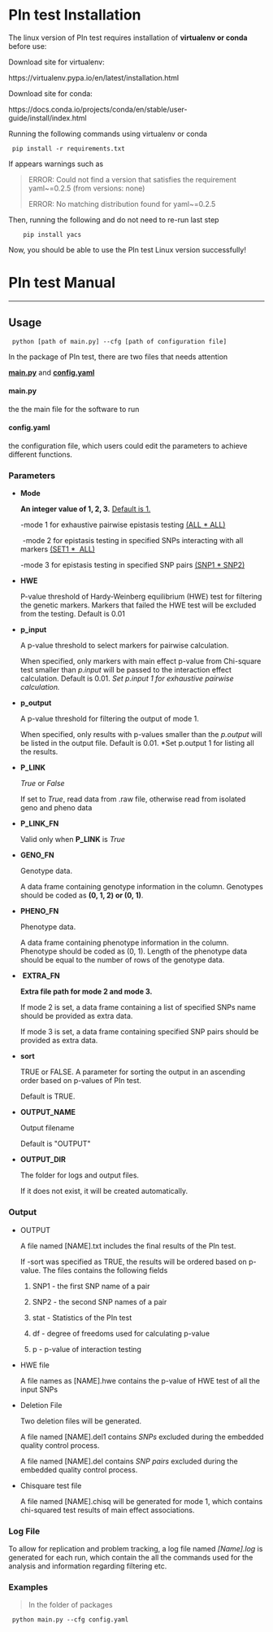 # PIn test Installation

The linux version of PIn test requires installation of **virtualenv or conda** before use:

Download site for virtualenv:

<div>
https://virtualenv.pypa.io/en/latest/installation.html
</div>

Download site for conda:

<div>
https://docs.conda.io/projects/conda/en/stable/user-guide/install/index.html
</div>

Running the following commands using virtualenv or conda

```
 pip install -r requirements.txt
```

If appears warnings such as

> ERROR: Could not find a version that satisfies the requirement yaml~=0.2.5 (from versions: none)
> 
> ERROR: No matching distribution found for yaml~=0.2.5

Then, running the following and do not need to re-run last step

```
    pip install yacs
```

Now, you should be able to use the PIn test Linux version successfully!

# **PIn test Manual**

---

## Usage

```
 python [path of main.py] --cfg [path of configuration file]
```

In the package of PIn test, there are two files that needs attention

<u>**main.py**</u> and **<u>config.yaml</u>**

#### main.py

the the main file for the software to run

#### **config.yaml**

the configuration file, which users could edit the parameters to achieve different functions.

### **Parameters**

- **Mode**
  
  **An integer value of 1, 2, 3.** <u>Default is 1.</u>
  
  -mode 1 for exhaustive pairwise epistasis testing <u>(ALL * ALL)</u>
  
   -mode 2 for epistasis testing in specified SNPs interacting with all markers <u>(SET1 *  ALL)</u>
  
  -mode 3 for epistasis testing in specified SNP pairs <u>(SNP1 * SNP2)</u>
  
- **HWE**
  
  P-value threshold of Hardy-Weinberg equilibrium (HWE) test for filtering the genetic markers. Markers that failed the HWE test will be excluded from the testing.
  Default is 0.01
  
- **p_input**
  
  A p-value threshold to select markers for pairwise calculation.
  
  When specified, only markers with main effect p-value from Chi-square test smaller than *p.input* will be passed to the interaction effect calculation. 
  Default is 0.01. *Set p.input 1 for exhaustive pairwise calculation.*
  
- **p_output**
  
  A p-value threshold for filtering the output of mode 1.
  
  When specified, only results with p-values smaller than the *p.output* will be listed in the output file.
  Default is 0.01. *Set p.output 1 for listing all the results.
  
- **P_LINK**
  
  *True* or *False*
  
  If set to *True*, read data from .raw file, otherwise read from isolated geno and pheno data
  
- **P_LINK_FN**
  
  Valid only when **P_LINK** is *True*
  
- **GENO_FN**
  
  Genotype data.
  
  A data frame containing genotype information in the column. Genotypes should be coded as **(0, 1, 2) or (0, 1)**.
  
- **PHENO_FN**
  
  Phenotype data.
  
  A data frame containing phenotype information in the column. Phenotype should be coded as (0, 1). Length of the phenotype data should be equal to the number of rows of the genotype data.
  
-  **EXTRA_FN**
  
  **Extra file path for mode 2 and mode 3.**
  
  If mode 2 is set, a data frame containing a list of specified SNPs name should be provided as extra data.
  
  If mode 3 is set, a data frame containing specified SNP pairs should be provided as extra data.
  
- **sort**
  
  TRUE or FALSE. A parameter for sorting the output in an ascending order based on p-values of PIn test.
  
  Default is TRUE.
  
- **OUTPUT_NAME**
  
  Output filename
  
  Default is "OUTPUT"
  
- **OUTPUT_DIR**
  
  The folder for logs and output files.
  
  If it does not exist, it will be created automatically.
  

### **Output**

- OUTPUT
  
  A file named [NAME].txt includes the final results of the PIn test.
  
  If -sort was specified as TRUE, the results will be ordered based on p-value. The files contains the following fields
  
  1. SNP1 - the first SNP name of a pair
    
  2. SNP2 - the second SNP names of a pair
    
  3. stat - Statistics of the PIn test
    
  4. df - degree of freedoms used for calculating p-value
    
  5. p - p-value of interaction testing
    
- HWE file
  
  A file names as [NAME].hwe contains the p-value of HWE test of all the input SNPs
  
- Deletion File
  
  Two deletion files will be generated.
  
  A file named [NAME].del1 contains *SNPs* excluded during the embedded quality control process.
  
  A file named [NAME].del contains *SNP pairs* excluded during the embedded quality control process.
  
- Chisquare test file
  
  A file named [NAME].chisq will be generated for mode 1, which contains chi-squared test results of main effect associations.
  

### Log File

To allow for replication and problem tracking, a log file named *[Name].log* is generated for each run, which contain the all the commands used for the analysis and information regarding filtering etc.

### Examples

> In the folder of packages

```
 python main.py --cfg config.yaml
```

